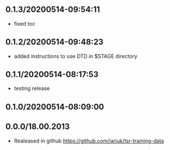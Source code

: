 ## 0.1.3/20200514-09:54:11

- fixed toc

## 0.1.2/20200514-09:48:23

- added instructions to use DTD in $STAGE directory

## 0.1.1/20200514-08:17:53

- testing release

## 0.1.0/20200514-08:09:00

## 0.0.0/18.00.2013

- Realeased in  github https://github.com/jarjuk/tsr-training-data

